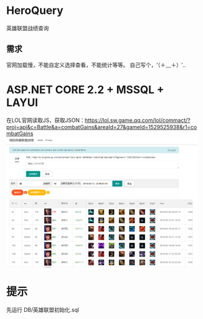 # HeroQuery
英雄联盟战绩查询

## 需求
官网加载慢，不能自定义选择查看，不能统计等等。
自己写个，‘（＋﹏＋）′..


# ASP.NET CORE 2.2 + MSSQL + LAYUI 
在LOL官网读取JS，获取JSON：https://lol.sw.game.qq.com/lol/commact/?proj=api&c=Battle&a=combatGains&areaId=27&gameId=1529525938&r1=combatGains
![enter description here](https://github.com/sansantang/HeroQuery/blob/master/REFERENCE/%E8%8B%B1%E9%9B%84%E6%88%90%E7%BB%A9%E6%9F%A5%E8%AF%A2.png?raw=true)

# 提示
先运行 DB/英雄联盟初始化.sql
